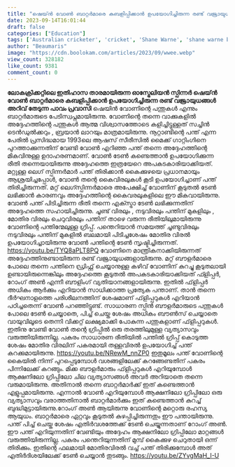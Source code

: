 ```yaml
---
title: "ഷെയ്ൻ വോൺ ബാറ്റർമാരെ കബളിപ്പിക്കാൻ ഉപയോഗിച്ചിരുന്ന രണ്ട് വജ്രായുധങ്ങൾ"
date: 2023-09-14T16:01:44
draft: false
categories: ["Education"]
tags: ['Australian cricketer', 'cricket', 'Shane Warne', 'shane warne bowling']
author: "Beaumaris"
image: "https://cdn.boolokam.com/articles/2023/09/wwee.webp"
view_count: 328182
like_count: 9381
comment_count: 0
---
```


**ലോകക്രിക്കറ്റിലെ ഇതിഹാസ താരമായിരുന്ന ഓസ്ട്രേലിയൻ സ്പിന്നർ ഷെയ്ൻ വോൺ ബാറ്റർമാരെ കബളിപ്പിക്കാൻ ഉപയോഗിച്ചിരുന്ന രണ്ട് വജ്രായുധങ്ങൾ** **അറിവ് തേടുന്ന പാവം പ്രവാസി** ഷെയിൻ വോണിന്റെ പന്തുകൾ എന്നും ബാറ്റർമാരുടെ പേടിസ്വപ്നമായിരുന്നു. വോണിന്റെ തന്നെ വാക്കുകളിൽ അദ്ദേഹത്തിന്റെ പന്തുകൾ ആത്മ വിശ്വാസത്തോടെ കളിച്ചിട്ടുള്ളത് സച്ചിൻ ടെൻഡുൽക്കറും , ബ്രയാൻ ലാറയും മാത്രമായിരുന്നു. നൂറ്റാണ്ടിന്റെ പന്ത് എന്ന പേരിൽ പ്രസിദ്ധമായ 1993ലെ ആഷസ് സീരീസിൽ മൈക്ക് ഗാറ്റിംഗിനെ പുറത്താക്കുന്നതിന് വേണ്ടി വോൺ എറിഞ്ഞ പന്ത് തന്നെ അദ്ദേഹത്തിന്റെ മികവിനുള്ള ഉദാഹരണമാണ്. വോൺ ടേൺ കണ്ടെത്താൻ ഉപയോഗിക്കുന്ന രീതി തന്നെയായിരുന്നു അദ്ദേഹത്തെ ഇത്രയേറെ അപകടകാരിയാക്കിയത്. മറ്റുള്ള ലെഗ് സ്പിന്നർമാർ പന്ത് തിരിക്കാൻ കൈക്കുഴയെ പ്രധാനമായും ആശ്രയിച്ചപ്പോൾ, വോൺ തന്റെ കൈവിരലുകൾ കൂടി ഉപയോഗിച്ചാണ് പന്ത് തിരിച്ചിരുന്നത്. മറ്റ് ലെഗ്സ്പിന്നർമാരെ അപേക്ഷിച്ച് വോണിന് കൂടുതൽ ടേൺ ലഭിക്കാൻ കാരണവും അദ്ദേഹത്തിന്റെ കൈവരലുകളിലെ ഈ മികവായിരുന്നു. വോൺ പന്ത് പിടിച്ചിരുന്ന രീതി തന്നെ എക്സ്ട്രാ ടേൺ ലഭിക്കുന്നതിന് അദ്ദേഹത്തെ സഹായിച്ചിരുന്നു. ചൂണ്ട് വിരലും , നടുവിരലും പന്തിന് മുകളിലും , മോതിര വിരലും ചെറുവിരലും പന്തിന് താഴെ വരുന്ന രീതിയിലുമായിരുന്നു വോണിന്റെ പന്തിന്മേലുള്ള ഗ്രിപ്പ്. പന്തെറിയാൻ സമയത്ത് ചൂണ്ടുവിരലും നടുവിരലും പന്തിന് മുകളിൽ ബലമായി പിടിച്ചശേഷം മോതിര വിരൽ ഉപയോഗിച്ചായിരുന്നു വോൺ പന്തിന്റെ ടേൺ സൃഷ്ടിച്ചിരുന്നത്. https://youtu.be/TYQ8aPLT8PQ വോണിനെ മാന്ത്രികനാക്കിയിരുന്നത് അദ്ദേഹത്തിനുണ്ടായിരുന്ന രണ്ട് വജ്രായുധങ്ങളായിരുന്നു. മറ്റ് ബൗളർമാരെ പോലെ തന്നെ പന്തിനെ ഡ്രിഫ്റ്റ് ചെയ്യാനുള്ള കഴിവ് വോണിന് കുറച്ചു കൂടുതലായി ഉണ്ടായിരുന്നെങ്കിലും അദ്ദേഹത്തെ കൂടുതൽ അപകടകാരിയാക്കിയത് ഫ്ളിപ്പർ, റോംഗ് അൺ എന്നീ ബൗളിംഗ് വ്യതിയാനങ്ങളായിരുന്നു. ഇതിൽ ഫ‌്‌ളിപ്പർ അധികം ആർക്കും എറിയാൻ സാധിക്കാത്ത പ്രത്യേക പന്താണ്. താൻ തന്നെ ദീർഘനാളത്തെ പരിശീലനത്തിന് ശേഷമാണ് ഫ്‌ളിപ്പറുകൾ എറിയാൻ പഠിച്ചതെന്ന് വോൺ പറഞ്ഞിട്ടുണ്ട്. സാധാരണ സ്പിൻ ബൗളർമാരുടെ പന്തുകൾ പോലെ ടേൺ ചെയ്യാതെ, പിച്ച് ചെയ്ത ശേഷം അധികം ബൗൺസ് ചെയ്യാതെ വായുവിലൂടെ തെന്നി വിക്കറ്റ് ലക്ഷ്യമാക്കി പോകുന്ന പന്തുകളാണ് ഫ്‌ളിപ്പറുകൾ. ഇതിനു വേണ്ടി വോൺ തന്റെ ഗ്രിപ്പിൽ ഒരു തരത്തിലുമുള്ള വ്യത്യാസവും വരുത്തിയിരുന്നില്ല. പകരം സാധാരണ രീതിയിൽ പന്തിൽ ഗ്രിപ്പ് കൊടുത്ത ശേഷം മോതിര വിരലിന് പകരമായി തള്ളവിരൽ ഉപയോഗിച്ച് പന്ത് കറക്കുമായിരുന്നു. https://youtu.be/NRewM_nnZP0 ഇതുമൂലം പന്ത് വോണിന്റെ കൈയിൽ നിന്ന് പുറപ്പെടുമ്പോൾ വശങ്ങളിലേക്ക് കറങ്ങേണ്ടതിന് പകരം പിന്നിലേക്ക് കറങ്ങും. മിക്ക ബൗളർമാരും ഫ്‌ളിപ്പറുകൾ എറിയുമ്പോൾ ആക്ഷനിലോ ഗ്രിപ്പിലോ ചില വ്യത്യാസങ്ങൾ അവർ അറിയാതെ തന്നെ വരുമായിരുന്നു. അതിനാൽ തന്നെ ബാറ്റർമാർക്ക് ഇത് കണ്ടെത്താൻ എളുപ്പമായിരുന്നു. എന്നാൽ വോൺ എറിയുമ്പോൾ ആക്ഷനിലോ ഗ്രിപ്പിലോ ഒരു വ്യത്യാസവും വരാത്തതിനാൽ ബാറ്റർമാർക്കും ഇത് കണ്ടെത്താൻ കുറച്ച് ബുദ്ധിമുട്ടായിരുന്നു.റോംഗ് അൺ ആയിരുന്നു വോണിന്റെ മറ്റൊരു രഹസ്യ ആയുധം. ബാറ്റർമാരെ ഏറ്റവും കൂടുതൽ കുഴപ്പിച്ചിരുന്നതും ഈ പന്തായിരുന്നു. പന്ത് പിച്ച് ചെയ്ത ശേഷം എതിർവശത്തേക്ക് ടേൺ ചെയ്യുന്നതാണ് റോംഗ് അൺ. ഈ പന്ത് എറിയുന്നതിന് വേണ്ടിയും അദ്ദേഹം ആക്ഷനിലോ ഗ്രിപ്പിലോ മാറ്റങ്ങൾ വരുത്തിയിരുന്നില്ല. പകരം പന്തെറിയുന്നതിന് മുമ്പ് കൈക്കുഴ ചെറുതായി ഒന്ന് തിരിക്കും. ഇതിന്റെ ഫലമായി മോതിരവിരൽ വച്ച് പന്ത് തിരിക്കുമ്പോൾ അത് എതിർദിശയിലേക്ക് ടേൺ ചെയ്യാൻ തുടങ്ങും. https://youtu.be/ZYvgMaH_I-U
